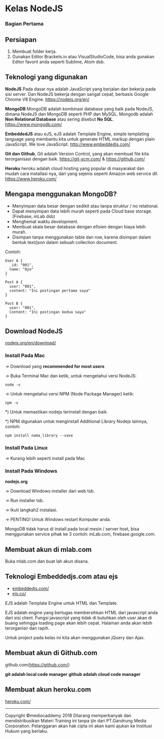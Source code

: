 # Kelas NodeJS

### Bagian Pertama 

## Persiapan

1. Membuat folder kerja.
2. Gunakan Editor Brackets.io atau VisualStudioCode, bisa anda gunakan Editor favorit anda seperti Sublime, Atom dsb.

## Teknologi yang digunakan

**NodeJS** Pada dasar nya adalah JavaScript yang berjalan dan bekerja pada sisi server. Dan NodeJS bekerja dengan sangat cepat, berbasis Google Chrome V8 Engine.
https://nodejs.org/en/

**MongoDB** MongoDB adalah kombinasi database yang baik pada NodeJS, dimana NodeJS dan MongoDB seperti PHP dan MySQL. Mongodb adalah **Non Relational Database** atau sering disebut **No SQL**.
https://www.mongodb.com/

**EmbeddedJS** atau eJS, eJS adalah Template Engine, simple templating language yang membantu kita untuk generate HTML markup dengan plain JavaScript. We love JavaScript.
http://www.embeddedjs.com/

**Git dan Github**, Git adalah Version Control, yang akan membuat file kita terorganisasi dengan baik.
https://git-scm.com/ & https://github.com/

**Heroku** heroku adalah cloud hosting yang popular di masyarakat dan mudah cara installasi nya, dari yang sejenis seperti Amazon web service dll.
https://www.heroku.com/

## Mengapa menggunakan MongoDB?

* Menyimpan data besar dengan sedikit atau tanpa struktur / no relational.
* Dapat menyimpan data lebih murah seperti pada Cloud base storage. (Firebase, mLab dsb)
* Menghemat waktu development.
* Membuat skala besar database dengan efisien dengan biaya lebih murah. 
* Disimpan tanpa menggunakan table dan row, karena disimpan dalam bentuk text/json dalam sebuah collection document.

Contoh: 

    User A {
      _id: "001",
      name: "Dyo"
    }

    Post A {
      user: "001",
      content: "Ini postingan pertama saya"
    }

    Post B {
      user: "001",
      Content: "Ini postingan kedua saya"
    }    

## Download NodeJS

[nodejs.org/en/download/](https://nodejs.org/en/download/)

### Install Pada Mac

-> Download yang **recommended for most users**

-> Buka Terminal Mac dan ketik, untuk mengetahui versi NodeJS:

    node -v

-> Untuk mengetahui versi NPM (Node Package Manager) ketik:

    npm -v

*) Untuk memastikan nodejs terinstall dengan baik.

*) NPM digunakan untuk menginstall Additional Library Nodejs lainnya, contoh:

    npm install nama_library --save

### Install Pada Linux

-> Kurang lebih seperti install pada Mac

### Install Pada Windows

**nodejs.org**

-> Download Windows installer dari web tsb.

-> Run installer tsb.

-> Ikuti langkah2 instalasi. 

-> PENTING! Untuk Windows restart Komputer anda.

MongoDB tidak harus di install pada local mesin / server host, bisa menggunakan service pihak ke 3 contoh: mLab.com, firebase.google.com.

## Membuat akun di mlab.com

Buka mlab.com dan buat lah akun disana.

## Teknologi Embeddedjs.com atau ejs

* [embeddedjs.com/](http://www.embeddedjs.com/)
* [ejs.co/](http://ejs.co/)

EJS adalah Template Engine untuk HTML dan Template.

EJS adalah engine yang bertugas membersihkan HTML dari javascript anda dari sisi client. Fungsi javascript yang tidak di butuhkan oleh user akan di buang sehingga loading page akan lebih cepat. Halaman anda akan lebih terorganisir dan rapih.

Untuk project pada kelas ini kita akan menggunakan jQuery dan Ajax.

## Membuat akun di Github.com

github.com(https://github.com/)

**git adalah local code manager**
**github adalah cloud code manager**

## Membuat akun heroku.com

[heroku.com/](https://www.heroku.com/)







---
Copyright &copy;mediocaddemy 2018 
Dilarang memperbanyak dan mendistribusikan Materi Training ini tanpa ijin dari PT.Gandrung Media Corporation. Pelanggaran akan hak cipta ini akan kami ajukan ke Institusi Hukum yang berlaku.











